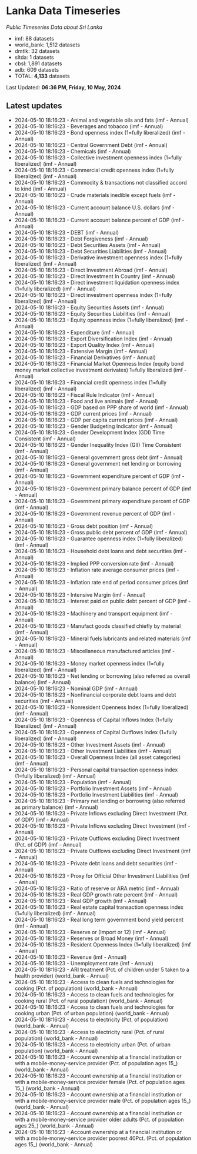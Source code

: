# Lanka Data Timeseries
*Public Timeseries Data about Sri Lanka*

* imf: 88 datasets
* world_bank: 1,512 datasets
* dmtlk: 32 datasets
* sltda: 1 datasets
* cbsl: 1,891 datasets
* adb: 609 datasets
* TOTAL: **4,133** datasets

Last Updated: **06:36 PM, Friday, 10 May, 2024**

## Latest updates

* 2024-05-10 18:16:23 - Animal and vegetable oils and fats (imf - Annual)
* 2024-05-10 18:16:23 - Beverages and tobacco (imf - Annual)
* 2024-05-10 18:16:23 - Bond openness index (1=fully liberalized) (imf - Annual)
* 2024-05-10 18:16:23 - Central Government Debt (imf - Annual)
* 2024-05-10 18:16:23 - Chemicals (imf - Annual)
* 2024-05-10 18:16:23 - Collective investment openness index (1=fully liberalized) (imf - Annual)
* 2024-05-10 18:16:23 - Commercial credit openness index (1=fully liberalized) (imf - Annual)
* 2024-05-10 18:16:23 - Commodity & transactions not classified accord to kind (imf - Annual)
* 2024-05-10 18:16:23 - Crude materials inedible except fuels (imf - Annual)
* 2024-05-10 18:16:23 - Current account balance U.S. dollars (imf - Annual)
* 2024-05-10 18:16:23 - Current account balance percent of GDP (imf - Annual)
* 2024-05-10 18:16:23 - DEBT (imf - Annual)
* 2024-05-10 18:16:23 - Debt Forgiveness (imf - Annual)
* 2024-05-10 18:16:23 - Debt Securities Assets (imf - Annual)
* 2024-05-10 18:16:23 - Debt Securities Liabilities (imf - Annual)
* 2024-05-10 18:16:23 - Derivative investment openness index (1=fully liberalized) (imf - Annual)
* 2024-05-10 18:16:23 - Direct Investment Abroad (imf - Annual)
* 2024-05-10 18:16:23 - Direct Investment In Country (imf - Annual)
* 2024-05-10 18:16:23 - Direct investment liquidation openness index (1=fully liberalized) (imf - Annual)
* 2024-05-10 18:16:23 - Direct investment openness index (1=fully liberalized) (imf - Annual)
* 2024-05-10 18:16:23 - Equity Securities Assets (imf - Annual)
* 2024-05-10 18:16:23 - Equity Securities Liabilities (imf - Annual)
* 2024-05-10 18:16:23 - Equity openness index (1=fully liberalized) (imf - Annual)
* 2024-05-10 18:16:23 - Expenditure (imf - Annual)
* 2024-05-10 18:16:23 - Export Diversification Index (imf - Annual)
* 2024-05-10 18:16:23 - Export Quality Index (imf - Annual)
* 2024-05-10 18:16:23 - Extensive Margin (imf - Annual)
* 2024-05-10 18:16:23 - Financial Derivatives (imf - Annual)
* 2024-05-10 18:16:23 - Financial Market Openness Index (equity bond money market collective investment derivates) 1=fully liberalized (imf - Annual)
* 2024-05-10 18:16:23 - Financial credit openness index (1=fully liberalized) (imf - Annual)
* 2024-05-10 18:16:23 - Fiscal Rule Indicator (imf - Annual)
* 2024-05-10 18:16:23 - Food and live animals (imf - Annual)
* 2024-05-10 18:16:23 - GDP based on PPP share of world (imf - Annual)
* 2024-05-10 18:16:23 - GDP current prices (imf - Annual)
* 2024-05-10 18:16:23 - GDP per capita current prices (imf - Annual)
* 2024-05-10 18:16:23 - Gender Budgeting Indicator (imf - Annual)
* 2024-05-10 18:16:23 - Gender Development Index (GDI) Time Consistent (imf - Annual)
* 2024-05-10 18:16:23 - Gender Inequality Index (GII) Time Consistent (imf - Annual)
* 2024-05-10 18:16:23 - General government gross debt (imf - Annual)
* 2024-05-10 18:16:23 - General government net lending or borrowing (imf - Annual)
* 2024-05-10 18:16:23 - Government expenditure percent of GDP (imf - Annual)
* 2024-05-10 18:16:23 - Government primary balance percent of GDP (imf - Annual)
* 2024-05-10 18:16:23 - Government primary expenditure percent of GDP (imf - Annual)
* 2024-05-10 18:16:23 - Government revenue percent of GDP (imf - Annual)
* 2024-05-10 18:16:23 - Gross debt position (imf - Annual)
* 2024-05-10 18:16:23 - Gross public debt percent of GDP (imf - Annual)
* 2024-05-10 18:16:23 - Guarantee openness index (1=fully liberalized) (imf - Annual)
* 2024-05-10 18:16:23 - Household debt loans and debt securities (imf - Annual)
* 2024-05-10 18:16:23 - Implied PPP conversion rate (imf - Annual)
* 2024-05-10 18:16:23 - Inflation rate average consumer prices (imf - Annual)
* 2024-05-10 18:16:23 - Inflation rate end of period consumer prices (imf - Annual)
* 2024-05-10 18:16:23 - Intensive Margin (imf - Annual)
* 2024-05-10 18:16:23 - Interest paid on public debt percent of GDP (imf - Annual)
* 2024-05-10 18:16:23 - Machinery and transport equipment (imf - Annual)
* 2024-05-10 18:16:23 - Manufact goods classified chiefly by material (imf - Annual)
* 2024-05-10 18:16:23 - Mineral fuels lubricants and related materials (imf - Annual)
* 2024-05-10 18:16:23 - Miscellaneous manufactured articles (imf - Annual)
* 2024-05-10 18:16:23 - Money market openness index (1=fully liberalized) (imf - Annual)
* 2024-05-10 18:16:23 - Net lending or borrowing (also referred as overall balance) (imf - Annual)
* 2024-05-10 18:16:23 - Nominal GDP (imf - Annual)
* 2024-05-10 18:16:23 - Nonfinancial corporate debt loans and debt securities (imf - Annual)
* 2024-05-10 18:16:23 - Nonresident Openness Index (1=fully liberalized) (imf - Annual)
* 2024-05-10 18:16:23 - Openness of Capital Inflows Index (1=fully liberalized) (imf - Annual)
* 2024-05-10 18:16:23 - Openness of Capital Outflows Index (1=fully liberalized) (imf - Annual)
* 2024-05-10 18:16:23 - Other Investment Assets (imf - Annual)
* 2024-05-10 18:16:23 - Other Investment Liabilities (imf - Annual)
* 2024-05-10 18:16:23 - Overall Openness Index (all asset categories) (imf - Annual)
* 2024-05-10 18:16:23 - Personal capital transaction openness index (1=fully liberalized) (imf - Annual)
* 2024-05-10 18:16:23 - Population (imf - Annual)
* 2024-05-10 18:16:23 - Portfolio Investment Assets (imf - Annual)
* 2024-05-10 18:16:23 - Portfolio Investment Liabilities (imf - Annual)
* 2024-05-10 18:16:23 - Primary net lending or borrowing (also referred as primary balance) (imf - Annual)
* 2024-05-10 18:16:23 - Private Inflows excluding Direct Investment (Pct. of GDP) (imf - Annual)
* 2024-05-10 18:16:23 - Private Inflows excluding Direct Investment (imf - Annual)
* 2024-05-10 18:16:23 - Private Outflows excluding Direct Investment (Pct. of GDP) (imf - Annual)
* 2024-05-10 18:16:23 - Private Outflows excluding Direct Investment (imf - Annual)
* 2024-05-10 18:16:23 - Private debt loans and debt securities (imf - Annual)
* 2024-05-10 18:16:23 - Proxy for Official Other Investment Liabilities (imf - Annual)
* 2024-05-10 18:16:23 - Ratio of reserve or ARA metric (imf - Annual)
* 2024-05-10 18:16:23 - Real GDP growth rate percent (imf - Annual)
* 2024-05-10 18:16:23 - Real GDP growth (imf - Annual)
* 2024-05-10 18:16:23 - Real estate capital transaction openness index (1=fully liberalized) (imf - Annual)
* 2024-05-10 18:16:23 - Real long term government bond yield percent (imf - Annual)
* 2024-05-10 18:16:23 - Reserve or (Import or 12) (imf - Annual)
* 2024-05-10 18:16:23 - Reserves or Broad Money (imf - Annual)
* 2024-05-10 18:16:23 - Resident Openness Index (1=fully liberalized) (imf - Annual)
* 2024-05-10 18:16:23 - Revenue (imf - Annual)
* 2024-05-10 18:16:23 - Unemployment rate (imf - Annual)
* 2024-05-10 18:16:23 - ARI treatment (Pct. of children under 5 taken to a health provider) (world_bank - Annual)
* 2024-05-10 18:16:23 - Access to clean fuels and technologies for cooking (Pct. of population) (world_bank - Annual)
* 2024-05-10 18:16:23 - Access to clean fuels and technologies for cooking rural (Pct. of rural population) (world_bank - Annual)
* 2024-05-10 18:16:23 - Access to clean fuels and technologies for cooking urban (Pct. of urban population) (world_bank - Annual)
* 2024-05-10 18:16:23 - Access to electricity (Pct. of population) (world_bank - Annual)
* 2024-05-10 18:16:23 - Access to electricity rural (Pct. of rural population) (world_bank - Annual)
* 2024-05-10 18:16:23 - Access to electricity urban (Pct. of urban population) (world_bank - Annual)
* 2024-05-10 18:16:23 - Account ownership at a financial institution or with a mobile-money-service provider (Pct. of population ages 15_) (world_bank - Annual)
* 2024-05-10 18:16:23 - Account ownership at a financial institution or with a mobile-money-service provider female (Pct. of population ages 15_) (world_bank - Annual)
* 2024-05-10 18:16:23 - Account ownership at a financial institution or with a mobile-money-service provider male (Pct. of population ages 15_) (world_bank - Annual)
* 2024-05-10 18:16:23 - Account ownership at a financial institution or with a mobile-money-service provider older adults (Pct. of population ages 25_) (world_bank - Annual)
* 2024-05-10 18:16:23 - Account ownership at a financial institution or with a mobile-money-service provider poorest 40Pct. (Pct. of population ages 15_) (world_bank - Annual)